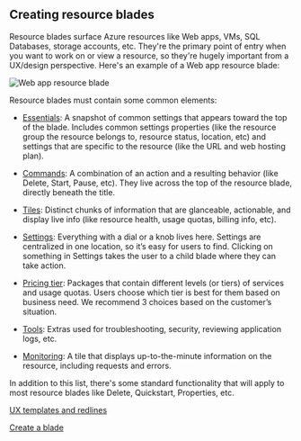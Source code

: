 
<tags
    ms.service="portalfx"
    ms.workload="portalfx"
    ms.tgt_pltfrm="portalfx"
    ms.devlang="portalfx"
    ms.topic="get-started-article"
    ms.date="07/10/2015" 
    ms.author="mattshel"/>    

<a name="creating-resource-blades"></a>
## Creating resource blades ##

Resource blades surface Azure resources like Web apps, VMs, SQL Databases, storage accounts, etc. They're the primary point of entry when you want to work on or view a resource, so they're hugely important from a UX/design perspective. Here's an example of a Web app resource blade:

![Web app resource blade][resourceblade]

Resource blades must contain some common elements:



- [Essentials](portalfx-control-essentials): A snapshot of common settings that appears toward the top of the blade. Includes common settings properties (like the resource group the resource belongs to, resource status, location, etc) and settings that are specific to the resource (like the URL and web hosting plan).


- [Commands](portalfx-ux-commands): A combination of an action and a resulting behavior (like Delete, Start, Pause, etc). They live across the top of the resource blade, directly beneath the title. 


- [Tiles](portalfx-ux-tiles): Distinct chunks of information that are glanceable, actionable, and display live info (like resource health, usage quotas, billing info, etc). 


- [Settings](portalfx-ux-settings): Everything with a dial or a knob lives here. Settings are centralized in one location, so it’s easy for users to find. Clicking on something in Settings takes the user to a child blade where they can take action.


- [Pricing tier](portalfx-ux-pricing-tier): Packages that contain different levels (or tiers) of services and usage quotas. Users choose which tier is best for them based on business need. We recommend 3 choices based on the customer’s situation.


- [Tools](portalfx-ux-tools): Extras used for troubleshooting, security, reviewing application logs, etc.


- [Monitoring](portalfx-ux-monitoring): A tile that displays up-to-the-minute information on the resource, including requests and errors.

In addition to this list, there's some standard functionality that will apply to most resource blades like Delete, Quickstart, Properties, etc.


 
[UX templates and redlines](https://microsoft.sharepoint.com/teams/azureteams/aapt/azureux/portalfx/_layouts/15/WopiFrame.aspx?sourcedoc={8f1f1bfc-903b-465f-9711-d8914214ca7c}&action=edit&wd=target%28%2F%2FDesign%20Sprints%2FBLADES.one%7C67c7b6e2-2525-4a20-a664-1068e3eee65e%2FBlade%20content%20template%7Ce24497d3-d8d6-4903-9ed8-d1032da0014c%2F%29)

[Create a blade](portalfx-blades)


[resourceblade]: ../media/portalfx-ux-resource-blade/resourceblade.jpg

